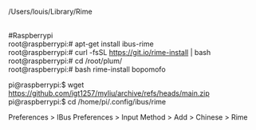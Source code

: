 /Users/louis/Library/Rime <BR>
<BR>

#Raspberrypi <BR>
root@raspberrypi:# apt-get install ibus-rime <BR> 
root@raspberrypi:# curl -fsSL https://git.io/rime-install | bash <BR>
root@raspberrypi:# cd /root/plum/ <BR>
root@raspberrypi:# bash rime-install bopomofo <BR>

pi@raspberrypi:$ wget https://github.com/igt1257/myliu/archive/refs/heads/main.zip <BR>
pi@raspberrypi:$ cd /home/pi/.config/ibus/rime <BR>

Preferences > IBus Preferences > Input Method > Add > Chinese > Rime
